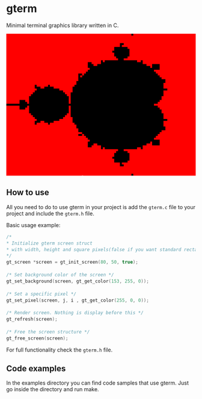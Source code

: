 # gterm
Minimal terminal graphics library written in C.

![Mandelbrot set](media/mandelbrot.png)

## How to use

All you need to do to use gterm in your project is add the `gterm.c` file to your project and 
include the `gterm.h` file.

Basic usage example:

```C
/*
* Initialize gterm screen struct 
* with width, height and square pixels(false if you want standard rectangular characters)
*/
gt_screen *screen = gt_init_screen(80, 50, true);

/* Set background color of the screen */
gt_set_background(screen, gt_get_color(153, 255, 0));

/* Set a specific pixel */
gt_set_pixel(screen, j, i , gt_get_color(255, 0, 0));

/* Render screen. Nothing is display before this */
gt_refresh(screen);

/* Free the screen structure */
gt_free_screen(screen);
```

For full functionality check the `gterm.h` file.

## Code examples

In the examples directory you can find code samples that use gterm.
Just go inside the directory and run make.